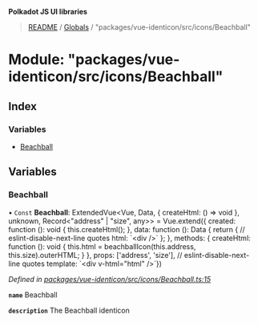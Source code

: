 **Polkadot JS UI libraries**

> [README](../README.md) / [Globals](../globals.md) / "packages/vue-identicon/src/icons/Beachball"

# Module: "packages/vue-identicon/src/icons/Beachball"

## Index

### Variables

* [Beachball](_packages_vue_identicon_src_icons_beachball_.md#beachball)

## Variables

### Beachball

• `Const` **Beachball**: ExtendedVue\<Vue, Data, { createHtml: () => void  }, unknown, Record\<\"address\" \| \"size\", any>> = Vue.extend({ created: function (): void { this.createHtml(); }, data: function (): Data { return { // eslint-disable-next-line quotes html: \`\<div />\` }; }, methods: { createHtml: function (): void { this.html = beachballIcon(this.address, this.size).outerHTML; } }, props: ['address', 'size'], // eslint-disable-next-line quotes template: \`\<div v-html="html" />\`})

*Defined in [packages/vue-identicon/src/icons/Beachball.ts:15](https://github.com/polkadot-js/ui/blob/fea7424a/packages/vue-identicon/src/icons/Beachball.ts#L15)*

**`name`** Beachball

**`description`** The Beachball identicon
